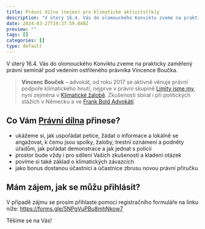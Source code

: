 ```yaml
---
title: Právní dílna (nejen) pro klimatické aktivitst(k)y
description: "V úterý 16.4. Vás do olomouckého Konviktu zveme na prakticky zaměřený právní seminář pod vedením ostříleného právníka Vincence Boučka."
date: 2024-03-27T19:37:59.048Z
preview: ""
tags: []
categories: []
type: default
---
```

V úterý 16.4. Vás do olomouckého Konviktu zveme na prakticky zaměřený právní seminář pod vedením ostříleného právníka Vincence Boučka.

> **Vincenc Bouček** – advokát, od roku 2017 se aktivně věnuje právní podpoře klimatického hnutí, nejprve v právní skupině [Limity jsme my](https://limityjsmemy.cz/), nyní zejména v [Klimatické žalobě](http://klimazaloba.cz). Zkušenosti sbíral i při politických stážích v Německu a ve [Frank Bold Advokáti](https://frankbold.org/).

## Co Vám [Právní dílna](https://klimaradi.klimazaloba.cz/) přinese?

- ukážeme si, jak uspořádat petice, žádat o informace a lokálně se angažovat, k čemu jsou spolky, žaloby, trestní oznámení a podněty úřadům, jak pořádat demonstrace a jak jednat s policií
- prostor bude vždy i pro sdílení Vašich zkušeností a kladení otázek
- povíme si také základ o klimatických závazcích
- jako bonus dostanou účastníci a účastnice zbrusu novou právní příručku

## Mám zájem, jak se můžu přihlásit?
V případě zájmu se prosím přihlaste pomocí registračního formuláře na linku níže:
https://forms.gle/5NPgVuPBu8mhNkow7

Těšíme se na Vás!